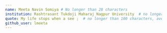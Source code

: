 ```yaml
---
name: Meeta Navin Somiya # No longer than 28 characters
institution: Rashtrasant Tukdoji Maharaj Nagpur University  # no longer than 58 characters
quote: My life stops when a see ;  # no longer than 100 characters, avoid using quotes(") to guarantee the format remains the same.
github_user: lmeeta
---
```

